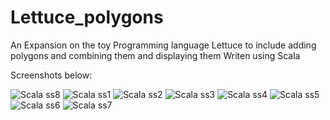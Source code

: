 # Lettuce_polygons
An Expansion on the toy Programming language Lettuce to include adding polygons and combining them and displaying them
Writen using Scala

Screenshots below:

![Scala ss8](https://user-images.githubusercontent.com/72477962/152066083-2820b796-5058-4211-9aa4-4392cc8bc9c5.JPG)
![Scala ss1](https://user-images.githubusercontent.com/72477962/152066088-c2880747-5742-41ea-9dca-9540f32a4979.JPG)
![Scala ss2](https://user-images.githubusercontent.com/72477962/152066091-ecc693ce-c31b-49ba-9719-9ed469baf5d7.JPG)
![Scala ss3](https://user-images.githubusercontent.com/72477962/152066094-ab447c8e-24f2-4653-8f41-67998bfd65c6.JPG)
![Scala ss4](https://user-images.githubusercontent.com/72477962/152066095-d77b099c-c175-4c65-9531-501528503295.JPG)
![Scala ss5](https://user-images.githubusercontent.com/72477962/152066097-ef2ca315-ec3c-4a72-a456-b7cd37ccdddb.JPG)
![Scala ss6](https://user-images.githubusercontent.com/72477962/152066100-7f4771bf-da95-4ce8-80f9-29797819f4f4.JPG)
![Scala ss7](https://user-images.githubusercontent.com/72477962/152066102-93492776-9c5a-42d5-9c3c-acb848fad2dc.JPG)
